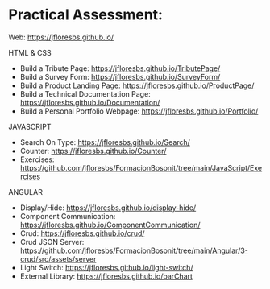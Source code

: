 # Practical Assessment:

Web: https://jfloresbs.github.io/

HTML & CSS
  - Build a Tribute Page: https://jfloresbs.github.io/TributePage/
  - Build a Survey Form: https://jfloresbs.github.io/SurveyForm/
  - Build a Product Landing Page: https://jfloresbs.github.io/ProductPage/
  - Build a Technical Documentation Page: https://jfloresbs.github.io/Documentation/
  - Build a Personal Portfolio Webpage: https://jfloresbs.github.io/Portfolio/

JAVASCRIPT
  - Search On Type: https://jfloresbs.github.io/Search/
  - Counter: https://jfloresbs.github.io/Counter/
  - Exercises: https://github.com/jfloresbs/FormacionBosonit/tree/main/JavaScript/Exercises

ANGULAR
  - Display/Hide: https://jfloresbs.github.io/display-hide/
  - Component Communication: https://jfloresbs.github.io/ComponentCommunication/
  - Crud: https://jfloresbs.github.io/crud/
  - Crud JSON Server: https://github.com/jfloresbs/FormacionBosonit/tree/main/Angular/3-crud/src/assets/server
  - Light Switch: https://jfloresbs.github.io/light-switch/
  - External Library: https://jfloresbs.github.io/barChart
